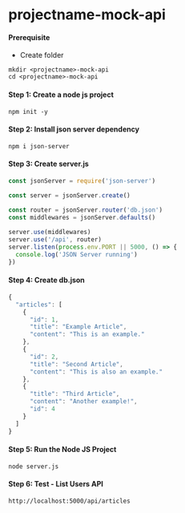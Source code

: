 # projectname-mock-api

#### Prerequisite
* Create folder
```
mkdir <projectname>-mock-api
cd <projectname>-mock-api
```

#### Step 1: Create a node js project
```
npm init -y
```

#### Step 2: Install json server dependency
```
npm i json-server
```

#### Step 3: Create server.js
```js
const jsonServer = require('json-server')

const server = jsonServer.create()

const router = jsonServer.router('db.json')
const middlewares = jsonServer.defaults()
 
server.use(middlewares)
server.use('/api', router)
server.listen(process.env.PORT || 5000, () => {
  console.log('JSON Server running')
})


```


#### Step 4: Create db.json
```js
{
  "articles": [
    {
      "id": 1,
      "title": "Example Article",
      "content": "This is an example."
    },
    {
      "id": 2,
      "title": "Second Article",
      "content": "This is also an example."
    },
    {
      "title": "Third Article",
      "content": "Another example!",
      "id": 4
    }
  ]
}
```

#### Step 5: Run the Node JS Project
```
node server.js
```

#### Step 6: Test - List Users API 
```
http://localhost:5000/api/articles
```


